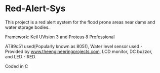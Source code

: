 # Red-Alert-Sys

This project is a red alert system for the flood prone areas near dams and water storage bodies.

Framework:
Keil UVision 3 and
Proteus 8 Professional



AT89c51 used(Popularly known as 8051),
Water level sensor used - Provided by www.theengineeringprojects.com,
LCD monitor,
DC buzzor, and
LED - RED.

Coded in C

